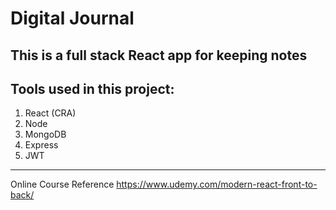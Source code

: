# Digital Journal
This is a full stack React app for keeping notes
---

## Tools used in this project:
1. React (CRA)
2. Node
3. MongoDB
4. Express
5. JWT

---
Online Course Reference
https://www.udemy.com/modern-react-front-to-back/
